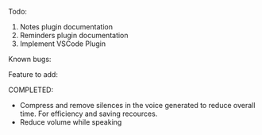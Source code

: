 Todo:
1. Notes plugin documentation
2. Reminders plugin documentation
3. Implement VSCode Plugin


Known bugs:


Feature to add:



COMPLETED:
- Compress and remove silences in the voice generated to reduce overall time. For efficiency and saving recources.
- Reduce volume while speaking

